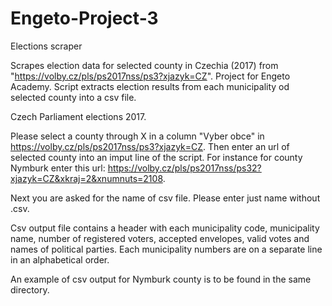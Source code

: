 # Engeto-Project-3
Elections scraper

Scrapes election data for selected county in Czechia (2017) from "https://volby.cz/pls/ps2017nss/ps3?xjazyk=CZ". Project for Engeto Academy. Script extracts election results from each municipality od selected county into a csv file.

Czech Parliament elections 2017.

Please select a county through X in a column "Vyber obce" in https://volby.cz/pls/ps2017nss/ps3?xjazyk=CZ. Then enter an url of selected county into an imput line of the script. For instance for county Nymburk enter this url: https://volby.cz/pls/ps2017nss/ps32?xjazyk=CZ&xkraj=2&xnumnuts=2108.

Next you are asked for the name of csv file. Please enter just name without .csv.

Csv output file contains a header with each municipality code, municipality name, number of registered voters, accepted envelopes, valid votes and names of political parties. Each municipality numbers are on a separate line in an alphabetical order.

An example of csv output for Nymburk county is to be found in the same directory.
